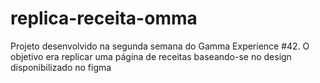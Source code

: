 # replica-receita-omma
Projeto desenvolvido na segunda semana do Gamma Experience #42. O objetivo era replicar uma página de receitas baseando-se no design disponibilizado no figma
